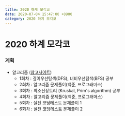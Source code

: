 ```yaml
---
title: 2020 하계 모각코
date: 2020-07-04 15:47:00 +0900
category: 2020 하계 모각코
---
```


# 2020 하계 모각코   
### 계획
* 알고리즘 ([참고사이트](https://www.fun-coding.org/Chapter17-graph-live.html))      
	* 1회차 : 깊이우선탐색(DFS), 너비우선탐색(BFS) 공부       
	* 2회차 : 알고리즘 문제풀이(백준, 프로그래머스)   
	* 3회차 : 최소신장트리 (Kruskal, Prim's algorithm) 공부   
	* 4회차 : 알고리즘 문제풀이(백준, 프로그래머스)   
	* 5회차 : 실전 코딩테스트 문제풀이 1     
	* 6회차 : 실전 코딩테스트 문제풀이 2      
